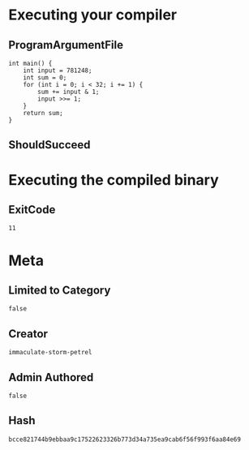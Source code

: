 # Executing your compiler

## ProgramArgumentFile

```
int main() {
    int input = 781248;
    int sum = 0;
    for (int i = 0; i < 32; i += 1) {
        sum += input & 1;
        input >>= 1;
    }
    return sum;
}
```

## ShouldSucceed

# Executing the compiled binary

## ExitCode

```
11
```

# Meta

## Limited to Category

```
false
```

## Creator

```
immaculate-storm-petrel
```

## Admin Authored

```
false
```

## Hash

```
bcce821744b9ebbaa9c17522623326b773d34a735ea9cab6f56f993f6aa84e69
```
